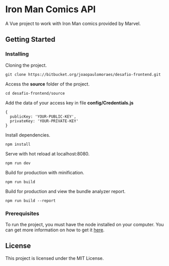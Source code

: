 # Iron Man Comics API

A Vue project to work with Iron Man comics provided by Marvel.

## Getting Started

### Installing

Cloning the project.
```
git clone https://bitbucket.org/joaopaulomoraes/desafio-frontend.git
```

Access the **source** folder of the project.
```
cd desafio-frontend/source
```

Add the data of your access key in file **config/Credentials.js**
```
{
  publicKey: 'YOUR-PUBLIC-KEY',
  privateKey: 'YOUR-PRIVATE-KEY'
}
```

Install dependencies.
```
npm install
```

Serve with hot reload at localhost:8080.
```
npm run dev
```

Build for production with minification.
```
npm run build
```

Build for production and view the bundle analyzer report.
```
npm run build --report
```

### Prerequisites

To run the project, you must have the node installed on your computer.
You can get more information on how to get it [here](https://docs.npmjs.com/getting-started/installing-node).


## License

This project is licensed under the MIT License.
